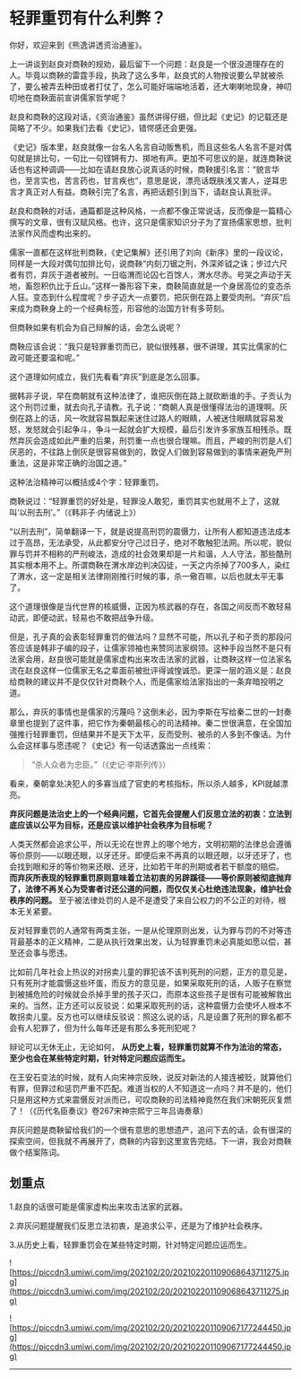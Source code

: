 # 轻罪重罚有什么利弊？

你好，欢迎来到《熊逸讲透资治通鉴》。

上一讲谈到赵良对商鞅的规劝，最后留下一个问题：赵良是一个很没道理存在的人。毕竟以商鞅的雷霆手段，执政了这么多年，赵良式的人物按说要么早就被杀了，要么被弄去种田或者打仗了，怎么可能好端端地活着，还大喇喇地现身，神叨叨地在商鞅面前宣讲儒家哲学呢？

赵良和商鞅的这段对话，《资治通鉴》虽然讲得仔细，但比起《史记》的记载还是简略了不少。如果我们去看《史记》，错愕感还会更强。

《史记》版本里，赵良就像一台名人名言自动贩售机，而且这些名人名言不是对偶句就是排比句，一句比一句铿锵有力、掷地有声。更加不可思议的是，就连商鞅说话也有这种调调——比如在请赵良放心说真话的时候，商鞅援引名言：“貌言华也，至言实也，苦言药也，甘言疾也”，意思是说，漂亮话既肤浅又害人，逆耳忠言才真正对人有益。商鞅引完了名言，再把话题引到当下，请赵良认真批评。

赵良和商鞅的对话，通篇都是这种风格，一点都不像正常说话，反而像是一篇精心撰写的文章，很有汉赋风格。也许，这只是儒家知识分子为了宣扬儒家思想，批判法家作风而虚构出来的。

儒家一直都在这样批判商鞅，《史记集解》还引用了刘向《新序》里的一段议论，同样是一大段对偶句加排比句，说商鞅“内刻刀锯之刑，外深斧钺之诛；步过六尺者有罚，弃灰于道者被刑。一日临渭而论囚七百馀人，渭水尽赤。号哭之声动于天地，畜怨积仇比于丘山。”这样一番形容下来，商鞅简直就是一个身居高位的变态杀人狂。变态到什么程度呢？步子迈大一点要罚，把灰倒在路上要受肉刑。“弃灰”后来成为商鞅身上的一个经典标签，形容他的治国方针有多苛刻。

但商鞅如果有机会为自己辩解的话，会怎么说呢？

商鞅应该会说：“我只是轻罪重罚而已，貌似很残暴，很不讲理，其实比儒家的仁政可能还要温和呢。”

这个道理如何成立，我们先看看“弃灰”到底是怎么回事。

据韩非子说，早在商朝就有这种法律了，谁把灰倒在路上就砍断谁的手。子贡认为这个刑罚过重，就去向孔子请教。孔子说：“商朝人真是很懂得法治的道理啊。灰倒在路上的话，风一吹就容易飘起来迷住过路人的眼睛，人被迷住眼睛就容易发怒，发怒就会引起争斗，争斗一起就会扩大规模，最后引发许多家族互相残杀。既然弃灰会造成如此严重的后果，刑罚重一点也很合理嘛。而且，严峻的刑罚是人们厌恶的，不往路上倒灰是很容易做到的，敦促人们做到容易做到的事情来避免严刑重法，这是非常正确的治国之道。”

这种法治精神可以概括成4个字：轻罪重罚。

商鞅说过：“轻罪重罚的好处是，轻罪没人敢犯，重罚其实也就用不上了，这就叫‘以刑去刑’。”（《韩非子·内储说上》）

“以刑去刑”，简单翻译一下，就是说提高刑罚的震慑力，让所有人都知道违法成本过于高昂，无法承受，从此都安分守己过日子，绝对不敢触犯法网。所以呢，貌似罪与罚并不相称的严刑峻法，造成的社会效果却是一片和谐，人人守法，那些酷刑其实根本用不上。所谓商鞅在渭水岸边判决囚徒，一天之内杀掉了700多人，染红了渭水，这一定是相关法律刚刚推行时候的事，杀一儆百嘛，以后也就太平无事了。

这个道理很像是当代世界的核威慑，正因为核武器的存在，各国之间反而不敢轻易动武，即便动武，轻易也不敢把战争升级。

但是，孔子真的会表彰轻罪重罚的做法吗？显然不可能，所以孔子和子贡的那段问答应该是韩非子编的段子，让儒家领袖也来赞同法家纲领。这种手段当然不是只有法家会用，赵良很可能就是儒家虚构出来攻击法家的武器，让商鞅这样一位法家名流在赵良这样一位儒家无名之辈面前被批评得诚惶诚恐。更深一层的涵义是：赵良给商鞅的建议并不是仅仅针对商鞅个人，而是儒家给法家指出的一条弃暗投明之道。

那么，弃灰的事情也是儒家的污蔑吗？这倒未必，因为李斯在写给秦二世的一封奏章里也提到了这件事，把它作为秦朝最核心的司法精神。秦二世很满意，在全国加强推行轻罪重罚，但结果并不是天下太平，反而受刑、被杀的人多到不像话。为什么会这样事与愿违呢？《史记》有一句话透露出一点线索：

> “杀人众者为忠臣。”（《史记·李斯列传》）

看来，秦朝拿处决犯人的多寡当成了官吏的考核指标，所以杀人越多，KPI就越漂亮。

 **弃灰问题是法治史上的一个经典问题，它首先会提醒人们反思立法的初衷：立法到底应该以公平为目标，还是应该以维护社会秩序为目标呢？**

人类天然都会追求公平，所以无论在世界上的哪个地方，文明初期的法律总会遵循等价原则——以眼还眼，以牙还牙。即便后来不再真的以眼还眼，以牙还牙了，也会找到眼和牙的等价物来还眼、还牙，比如若干年的刑期或者若干额度的赔偿。 **而弃灰所表现的轻罪重罚原则意味着立法初衷的另辟蹊径——等价原则被彻底抛弃了，法律不再关心为受害者讨还公道的问题，而仅仅关心杜绝违法现象，维护社会秩序的问题。** 至于被法律处罚的人是不是遭受了来自公权力的不公正的对待，根本无关紧要。

反对轻罪重罚的人通常有两类主张，一是从伦理原则出发，认为罪与罚的不对等违背最基本的正义精神，二是从执行效果出发，认为轻罪重罚未必真能如愿以偿，甚至还会事与愿违。

比如前几年社会上热议的对拐卖儿童的罪犯该不该判死刑的问题，正方的意见是，只有死刑才能震慑这些坏蛋，而反方的意见是，如果采取死刑的话，人贩子在察觉到被捕危险的时候就会杀掉手里的孩子灭口，而原本这些孩子是很有可能被解救出来的。当然，正方还可以反驳说：如果采取死刑的话，这种震慑力会使坏人根本不敢拐卖儿童。反方也可以继续反驳说：照这么说的话，凡是设置了死刑的罪名都不会有人犯罪了，但为什么每年还是有那么多死刑犯呢？

辩论可以无休无止，无论如何， **从历史上看，轻罪重罚就算不作为法治的常态，至少也会在某些特定时期，针对特定问题应运而生。**

在王安石变法的时候，就有人向宋神宗反映，说反对新法的人接连被贬，就算他们有罪，但罪过和惩罚严重不匹配。难道当权的人不知道这一点吗？并不是的，他们只是用这种方式来震慑反对派而已，可叹商鞅的司法精神竟然在我们宋朝死灰复燃了！（《历代名臣奏议》卷267宋神宗熙宁三年吕诲奏章）

弃灰问题是商鞅留给我们的一个很有意思的思想遗产，追问下去的话，会有很深的探索空间，但我就不再展开了，商鞅的内容到这里宣告完结。下一讲，我会对商鞅做个结案陈词。

## 划重点

1.赵良的话很可能是儒家虚构出来攻击法家的武器。

2.弃灰问题提醒我们反思立法初衷，是追求公平，还是为了维护社会秩序。

3.从历史上看，轻罪重罚会在某些特定时期，针对特定问题应运而生。

![https://piccdn3.umiwi.com/img/202102/20/202102201109068643711275.jpg](https://piccdn3.umiwi.com/img/202102/20/202102201109068643711275.jpg)

![https://piccdn3.umiwi.com/img/202102/20/202102201109067177244450.jpg](https://piccdn3.umiwi.com/img/202102/20/202102201109067177244450.jpg)

---
